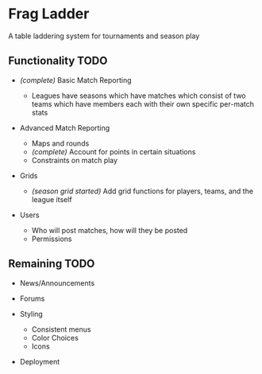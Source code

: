 Frag Ladder
===========

A table laddering system for tournaments and season play

Functionality TODO
------------------

- _(complete)_ Basic Match Reporting
    - Leagues have seasons which have matches which consist of two teams which have members each with their own specific per-match stats

- Advanced Match Reporting
    - Maps and rounds
    - _(complete)_ Account for points in certain situations
    - Constraints on match play

- Grids
    - _(season grid started)_ Add grid functions for players, teams, and the league itself

- Users
    - Who will post matches, how will they be posted
    - Permissions


Remaining TODO
------------------

- News/Announcements

- Forums

- Styling
    - Consistent menus
    - Color Choices
    - Icons

- Deployment
